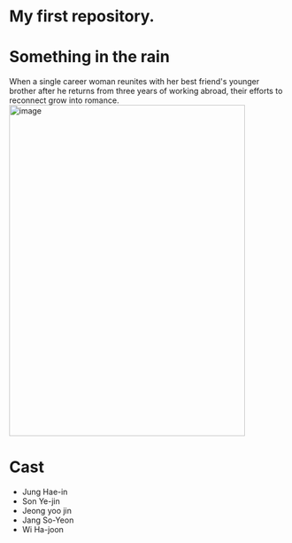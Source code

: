 
# My first repository.

# Something in the rain
When a single career woman reunites with her best friend's younger brother after he returns from three years of working abroad, their efforts to reconnect grow into romance.
<img width="426" height="597" alt="image" src="https://github.com/user-attachments/assets/3089d292-bf47-41bf-9497-98a477fe1bd3" />

# Cast
- Jung Hae-in
- Son Ye-jin
- Jeong yoo jin 
- Jang So-Yeon
- Wi Ha-joon

